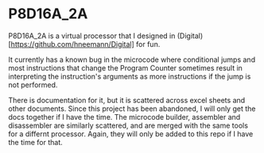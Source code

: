 # P8D16A_2A

P8D16A_2A is a virtual processor that I designed in (Digital)[https://github.com/hneemann/Digital] for fun.

It currently has a known bug in the microcode where conditional jumps and most instructions that change the Program Counter sometimes result in interpreting the instruction's arguments as more instructions if the jump is not performed.

There is documentation for it, but it is scattered across excel sheets and other documents. Since this project has been abandoned, I will only get the docs together if I have the time.
The microcode builder, assembler and disassembler are similarly scattered, and are merged with the same tools for a differnt processor. Again, they will only be added to this repo if I have the time for that.
